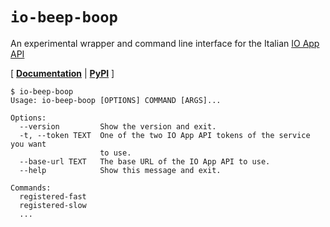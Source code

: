 # `io-beep-boop`

An experimental wrapper and command line interface for the Italian [IO App API](https://developer.io.italia.it/openapi.html)

\[ [**Documentation**](https://io-beep-boop.readthedocs.io/en/latest/index.html) | [**PyPI**](https://pypi.org/project/io-beep-boop/) \]

```console
$ io-beep-boop
Usage: io-beep-boop [OPTIONS] COMMAND [ARGS]...

Options:
  --version         Show the version and exit.
  -t, --token TEXT  One of the two IO App API tokens of the service you want
                    to use.
  --base-url TEXT   The base URL of the IO App API to use.
  --help            Show this message and exit.

Commands:
  registered-fast
  registered-slow
  ...
```

